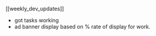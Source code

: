 [[weekly_dev_updates]]

- got tasks working
- ad banner display based on % rate of display for work.